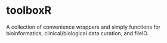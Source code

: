 # toolboxR

A collection of convenience wrappers and simply functions for bioinformatics, clinical/biological data curation, and fileIO. 
